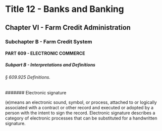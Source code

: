 
# Title 12 - Banks and Banking
## Chapter VI - Farm Credit Administration
### Subchapter B - Farm Credit System
#### PART 609 - ELECTRONIC COMMERCE
##### Subpart B - Interpretations and Definitions
###### § 609.925 Definitions.
####### Electronic signature

(e)means an electronic sound, symbol, or process, attached to or logically associated with a contract or other record and executed or adopted by a person with the intent to sign the record. Electronic signature describes a category of electronic processes that can be substituted for a handwritten signature.
